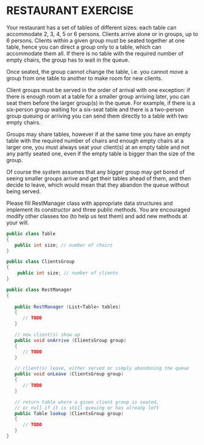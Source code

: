 # RESTAURANT EXERCISE

Your restaurant has a set of tables of different sizes: each table can accommodate 2, 3, 4, 5 or 6 persons. Clients arrive alone or in groups, up to 6 persons. Clients within a given group must be seated together at one table, hence you can direct a group only to a table, which can accommodate them all. If there is no table with the required number of empty chairs, the group has to wait in the queue.

Once seated, the group cannot change the table, i.e. you cannot move a group from one table to another to make room for new clients.

Client groups must be served in the order of arrival with one exception: if there is enough room at a table for a smaller group arriving later, you can seat them before the larger group(s) in the queue. For example, if there is a six-person group waiting for a six-seat table and there is a two-person group queuing or arriving you can send them directly to a table with two empty chairs.

Groups may share tables, however if at the same time you have an empty table with the required number of chairs and enough empty chairs at a larger one, you must always seat your client(s) at an empty table and not any partly seated one, even if the empty table is bigger than the size of the group.

Of course the system assumes that any bigger group may get bored of seeing smaller groups arrive and get their tables ahead of them, and then decide to leave, which would mean that they abandon the queue without being served.

Please fill RestManager class with appropriate data structures and implement its constructor and three public methods. You are encouraged modify other classes too (to help us test them) and add new methods at your will.

```c#
public class Table
{
   public int size; // number of chairs 
}

public class ClientsGroup
{
    public int size; // number of clients
}

public class RestManager
{
  
   public RestManager (List<Table> tables)
   {
      // TODO
   }

   // new client(s) show up
   public void onArrive (ClientsGroup group)
   {
      // TODO
   }

   // client(s) leave, either served or simply abandoning the queue
   public void onLeave (ClientsGroup group)
   {
      // TODO
   }

   // return table where a given client group is seated, 
   // or null if it is still queuing or has already left
   public Table lookup (ClientsGroup group)
   {
      // TODO
   }
}
```
